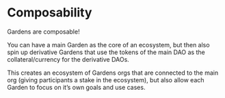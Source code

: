 # Composability

Gardens are composable! 

You can have a main Garden as the core of an ecosystem, but then also spin up derivative Gardens that use the tokens of the main DAO as the collateral/currency for the derivative DAOs. 

This creates an ecosystem of Gardens orgs that are connected to the main org \(giving participants a stake in the ecosystem\), but also allow each Garden to focus on it’s own goals and use cases.

